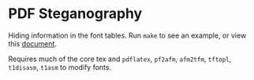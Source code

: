 # PDF Steganography

Hiding information in the font tables. Run `make` to see an example, or view this [document](example.pdf).

Requires much of the core tex and `pdflatex`, `pf2afm`, `afm2tfm`, `tftopl`, `t1disasm`, `t1asm` to modify fonts.